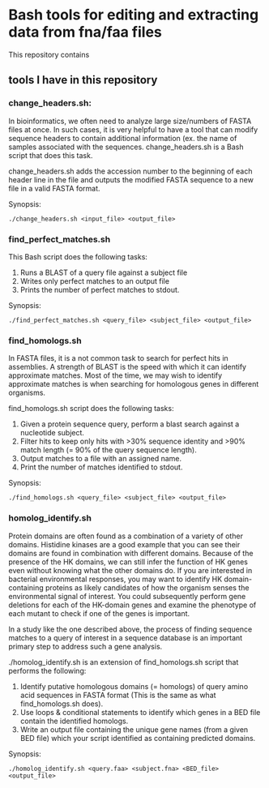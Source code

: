 # Bash tools for editing and extracting data from fna/faa files
This repository contains 

## tools I have in this repository
### change_headers.sh:
In bioinformatics, we often need to analyze large size/numbers of FASTA files at once. In such cases, it is very helpful to have a tool that can modify sequence headers to contain additional information (ex. the name of samples associated with the sequences. change_headers.sh is a Bash script that does this task.

change_headers.sh adds the accession number to the beginning of each header line in the file and outputs the modified FASTA sequence to a new file in a valid FASTA format. 

Synopsis:  
    
    ./change_headers.sh <input_file> <output_file>



### find_perfect_matches.sh
This Bash script does the following tasks:
1. Runs a BLAST of a query file against a subject file
2. Writes only perfect matches to an output file
3. Prints the number of perfect matches to stdout.

Synopsis: 

    ./find_perfect_matches.sh <query_file> <subject_file> <output_file> 



### find_homologs.sh
In FASTA files, it is a not common task to search for perfect hits in assemblies. A strength of BLAST is the speed with
which it can identify approximate matches. Most of the time, we may wish to identify approximate matches is when searching for homologous genes in different organisms. 

find_homologs.sh script does the following tasks:
1. Given a protein sequence query, perform a blast search against a nucleotide subject.
2. Filter hits to keep only hits with >30% sequence identity and >90% match length (= 90% of the query sequence length).
3. Output matches to a file with an assigned name.
4. Print the number of matches identified to stdout.

Synopsis: 
    
    ./find_homologs.sh <query_file> <subject_file> <output_file>


### homolog_identify.sh
Protein domains are often found as a combination of a variety of other domains. Histidine kinases are a good example that you can see their domains are found 
in combination with different domains. Because of the presence of the HK domains, we can still infer the function of HK genes even without knowing what the other domains do.
If you are interested in bacterial environmental responses, you may want to identify HK domain-containing proteins as likely candidates of how the organism senses the environmental signal of interest. You could subsequently perform gene deletions for each of the HK-domain genes and examine the phenotype of each mutant to check if one of the genes is important.

In a study like the one described above, the process of finding sequence matches to a query of interest in a sequence database is an important primary step to address such
a gene analysis.

./homolog_identify.sh is an extension of find_homologs.sh script that performs the following: 

1. Identify putative homologous domains (= homologs) of query amino acid sequences in FASTA format (This is the same as what find_homologs.sh does).
2. Use loops & conditional statements to identify which genes in a BED file contain the identified homologs.
3. Write an output file containing the unique gene names (from a given BED file) which your script identified as containing predicted domains.

Synopsis:

    ./homolog_identify.sh <query.faa> <subject.fna> <BED_file> <output_file>


